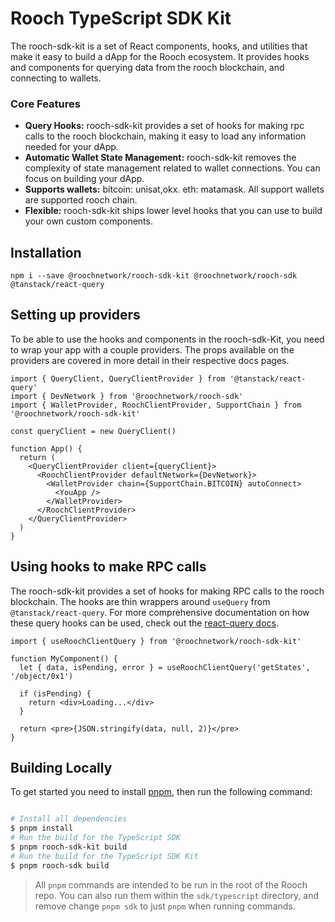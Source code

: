 # Rooch TypeScript SDK Kit

The rooch-sdk-kit is a set of React components, hooks, and utilities that make it easy to build a
dApp for the Rooch ecosystem. It provides hooks and components for querying data from the rooch
blockchain, and connecting to wallets.

### Core Features

- **Query Hooks:** rooch-sdk-kit provides a set of hooks for making rpc calls to the rooch blockchain,
  making it easy to load any information needed for your dApp.
- **Automatic Wallet State Management:** rooch-sdk-kit removes the complexity of state management related
  to wallet connections. You can focus on building your dApp.
- **Supports wallets:** bitcoin: unisat,okx. eth: matamask. All support wallets are supported rooch chain.
- **Flexible:** rooch-sdk-kit ships lower level hooks that you can use to build your own custom components.

## Installation

```shell
npm i --save @roochnetwork/rooch-sdk-kit @roochnetwork/rooch-sdk @tanstack/react-query
```

## Setting up providers

To be able to use the hooks and components in the rooch-sdk-Kit, you need to wrap your app with a couple
providers. The props available on the providers are covered in more detail in their respective docs
pages.

```tsx
import { QueryClient, QueryClientProvider } from '@tanstack/react-query'
import { DevNetwork } from '@roochnetwork/rooch-sdk'
import { WalletProvider, RoochClientProvider, SupportChain } from '@roochnetwork/rooch-sdk-kit'

const queryClient = new QueryClient()

function App() {
  return (
    <QueryClientProvider client={queryClient}>
      <RoochClientProvider defaultNetwork={DevNetwork}>
        <WalletProvider chain={SupportChain.BITCOIN} autoConnect>
          <YouApp />
        </WalletProvider>
      </RoochClientProvider>
    </QueryClientProvider>
  )
}
```

## Using hooks to make RPC calls

The rooch-sdk-kit provides a set of hooks for making RPC calls to the rooch blockchain. The hooks are thin
wrappers around `useQuery` from `@tanstack/react-query`. For more comprehensive documentation on how
these query hooks can be used, check out the
[react-query docs](https://tanstack.com/query/latest/docs/react/overview).

```tsx
import { useRoochClientQuery } from '@roochnetwork/rooch-sdk-kit'

function MyComponent() {
  let { data, isPending, error } = useRoochClientQuery('getStates', '/object/0x1')

  if (isPending) {
    return <div>Loading...</div>
  }

  return <pre>{JSON.stringify(data, null, 2)}</pre>
}
```

## Building Locally

To get started you need to install [pnpm](https://pnpm.io/), then run the following command:

```bash

# Install all dependencies
$ pnpm install
# Run the build for the TypeScript SDK
$ pnpm rooch-sdk-kit build
# Run the build for the TypeScript SDK Kit
$ pnpm rooch-sdk build
```

> All `pnpm` commands are intended to be run in the root of the Rooch repo. You can also run them within the `sdk/typescript` directory, and remove change `pnpm sdk` to just `pnpm` when running commands.
